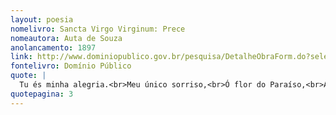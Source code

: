 ```yaml
---
layout: poesia
nomelivro: Sancta Virgo Virginum: Prece
nomeautora: Auta de Souza
anolancamento: 1897
link: http://www.dominiopublico.gov.br/pesquisa/DetalheObraForm.do?select_action=&co_obra=81948
fontelivro: Domínio Público
quote: |
  Tu és minha alegria.<br>Meu único sorriso,<br>Ó flor do Paraíso,<br>Angélica Maria!
quotepagina: 3
---
```

